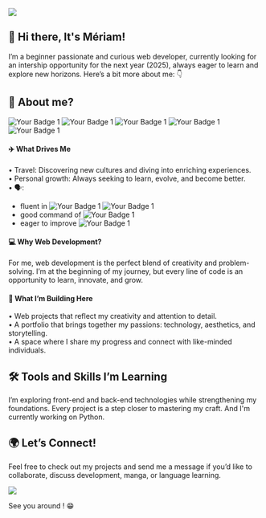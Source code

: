 <img src="https://github.com/user-attachments/assets/a0959b0c-6cd1-427a-99c9-8685baa49914"></img>

## 👋 Hi there, It's Mériam!

I’m a beginner passionate and curious web developer, currently looking for an intership opportunity for the next year (2025), always eager to learn and explore new horizons.
Here’s a bit more about me: 👇

## 🌟 About me?

![Your Badge 1](https://img.shields.io/badge/Mangas-violet)
![Your Badge 1](https://img.shields.io/badge/Travels-orange)
![Your Badge 1](https://img.shields.io/badge/Computer_Science-blue)
![Your Badge 1](https://img.shields.io/badge/Musique-red)
![Your Badge 1](https://img.shields.io/badge/Sport-green)

#### ✈️ What Drives Me

• Travel: Discovering new cultures and diving into enriching experiences.<br>
• Personal growth: Always seeking to learn, evolve, and become better.<br>
• 🗣️: 
- fluent in ![Your Badge 1](https://img.shields.io/badge/Arabic-green)
![Your Badge 1](https://img.shields.io/badge/French-blue)
- good command of ![Your Badge 1](https://img.shields.io/badge/English-violet)
- eager to improve ![Your Badge 1](https://img.shields.io/badge/Spanish-yellow)

#### 💻 Why Web Development?

For me, web development is the perfect blend of creativity and problem-solving. I’m at the beginning of my journey, but every line of code is an opportunity to learn, innovate, and grow.

#### 🚀 What I’m Building Here

• Web projects that reflect my creativity and attention to detail.<br>
• A portfolio that brings together my passions: technology, aesthetics, and storytelling.<br>
• A space where I share my progress and connect with like-minded individuals.

## 🛠️ Tools and Skills I’m Learning

I’m exploring front-end and back-end technologies while strengthening my foundations. Every project is a step closer to mastering my craft. And I'm currently working on Python.

## 🌍 Let’s Connect!

Feel free to check out my projects and send me a message if you’d like to collaborate, discuss development, manga, or language learning.

<div>
    <a href="https://fr.linkedin.com/in/m%C3%A9riam-goudadi-8a24b6170" target="_blank">
        <img src="https://img.shields.io/badge/LinkedIn-0077B5?style=for-the-badge&logo=linkedin&logoColor=white" target="_blank" />
    </a>
</div>

See you around ! 😁

<!--
**meriam-goudadi/meriam-goudadi** is a ✨ _special_ ✨ repository because its `README.md` (this file) appears on your GitHub profile.

Here are some ideas to get you started:

- 🔭 I’m currently working on ...
- 🌱 I’m currently learning ...
- 👯 I’m looking to collaborate on ...
- 🤔 I’m looking for help with ...
- 💬 Ask me about ...
- 📫 How to reach me: ...
- 😄 Pronouns: ...
- ⚡ Fun fact: ...
-->
